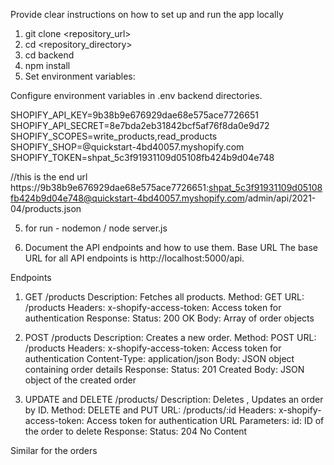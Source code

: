 
Provide clear instructions on how to set up and run the app locally
1. git clone <repository_url>
2. cd <repository_directory>
3. cd backend
4. npm install
5. Set environment variables:

Configure environment variables in .env backend directories.

SHOPIFY_API_KEY=9b38b9e676929dae68e575ace7726651
SHOPIFY_API_SECRET=8e7bda2eb31842bcf5af76f8da0e9d72
SHOPIFY_SCOPES=write_products,read_products
SHOPIFY_SHOP=@quickstart-4bd40057.myshopify.com
SHOPIFY_TOKEN=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

//this is the end url
https://9b38b9e676929dae68e575ace7726651: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@quickstart-4bd40057.myshopify.com/admin/api/2021-04/products.json


5. for run - nodemon / node server.js


6. Document the API endpoints and how to use them.
Base URL
The base URL for all API endpoints is http://localhost:5000/api.

Endpoints
1. GET /products
Description: Fetches all products.
Method: GET
URL: /products
Headers:
x-shopify-access-token: Access token for authentication
Response:
Status: 200 OK
Body: Array of order objects

2. POST /products
Description: Creates a new order.
Method: POST
URL: /products
Headers:
x-shopify-access-token: Access token for authentication
Content-Type: application/json
Body:
JSON object containing order details
Response:
Status: 201 Created
Body: JSON object of the created order

3. UPDATE and DELETE /products/
Description: Deletes , Updates an order by ID.
Method: DELETE and PUT
URL: /products/:id
Headers:
x-shopify-access-token: Access token for authentication
URL Parameters:
id: ID of the order to delete
Response:
Status: 204 No Content

Similar for the orders